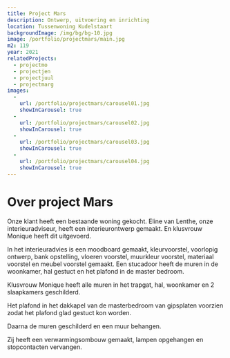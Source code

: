 ```yaml
---
title: Project Mars
description: Ontwerp, uitvoering en inrichting
location: Tussenwoning Kudelstaart
backgroundImage: /img/bg/bg-10.jpg
image: /portfolio/projectmars/main.jpg
m2: 119
year: 2021
relatedProjects:
  - projectmo
  - projectjen
  - projectjuul
  - projectmarg
images:
  -
    url: /portfolio/projectmars/carousel01.jpg
    showInCarousel: true
  -
    url: /portfolio/projectmars/carousel02.jpg
    showInCarousel: true
  -
    url: /portfolio/projectmars/carousel03.jpg
    showInCarousel: true
  -
    url: /portfolio/projectmars/carousel04.jpg
    showInCarousel: true
---
```

# Over project Mars

Onze klant heeft een bestaande woning gekocht. Eline van Lenthe, onze interieuradviseur, heeft een interieurontwerp gemaakt. En klusvrouw Monique heeft dit uitgevoerd.

In het interieuradvies is een moodboard gemaakt, kleurvoorstel, voorlopig ontwerp, bank opstelling, vloeren voorstel, muurkleur voorstel, materiaal voorstel en meubel voorstel gemaakt. Een stucadoor heeft de muren in de woonkamer, hal gestuct en het plafond in de master bedroom. 

Klusvrouw Monique heeft alle muren in het trapgat, hal, woonkamer en 2 slaapkamers geschilderd. 

Het plafond in het dakkapel van de masterbedroom van gipsplaten voorzien zodat het plafond glad gestuct kon worden.

Daarna de muren geschilderd en een muur behangen.

Zij heeft een verwarmingsombouw gemaakt, lampen opgehangen en stopcontacten vervangen.